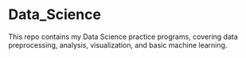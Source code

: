 # Data_Science

This repo contains my Data Science practice programs, covering data preprocessing, analysis, visualization, and basic machine learning.  


